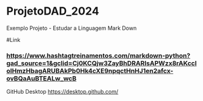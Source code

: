 # ProjetoDAD_2024
Exemplo Projeto - Estudar a Linguagem Mark Down

#Link

### https://www.hashtagtreinamentos.com/markdown-python?gad_source=1&gclid=Cj0KCQjw3ZayBhDRARIsAPWzx8rAKcclolHmzHbagARUBAkPb0Hk4cXE9npqctHnHJ1en2afcx-ovBQaAuBTEALw_wcB

GitHub Desktop
https://desktop.github.com/
